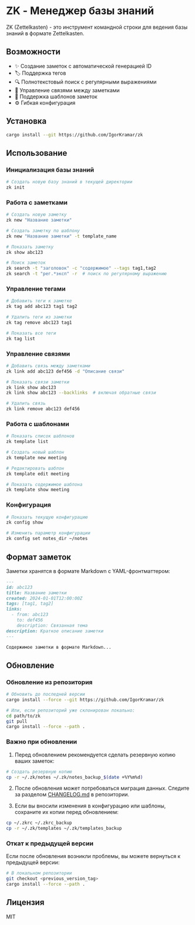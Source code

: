 # ZK - Менеджер базы знаний

ZK (Zettelkasten) - это инструмент командной строки для ведения базы знаний в формате Zettelkasten.

## Возможности

- ✨ Создание заметок с автоматической генерацией ID
- 🏷️ Поддержка тегов
- 🔍 Полнотекстовый поиск с регулярными выражениями
- 🔗 Управление связями между заметками
- 📝 Поддержка шаблонов заметок
- ⚙️ Гибкая конфигурация

## Установка

```bash
cargo install --git https://github.com/IgorKramar/zk
```

## Использование

### Инициализация базы знаний

```bash
# Создать новую базу знаний в текущей директории
zk init
```

### Работа с заметками

```bash
# Создать новую заметку
zk new "Название заметки"

# Создать заметку по шаблону
zk new "Название заметки" -t template_name

# Показать заметку
zk show abc123

# Поиск заметок
zk search -t "заголовок" -c "содержимое" --tags tag1,tag2
zk search -t "рег.*эксп" -r  # поиск по регулярному выражению
```

### Управление тегами

```bash
# Добавить теги к заметке
zk tag add abc123 tag1 tag2

# Удалить теги из заметки
zk tag remove abc123 tag1

# Показать все теги
zk tag list
```

### Управление связями

```bash
# Добавить связь между заметками
zk link add abc123 def456 -d "Описание связи"

# Показать связи заметки
zk link show abc123
zk link show abc123 --backlinks  # включая обратные связи

# Удалить связь
zk link remove abc123 def456
```

### Работа с шаблонами

```bash
# Показать список шаблонов
zk template list

# Создать новый шаблон
zk template new meeting

# Редактировать шаблон
zk template edit meeting

# Показать содержимое шаблона
zk template show meeting
```

### Конфигурация

```bash
# Показать текущую конфигурацию
zk config show

# Изменить параметр конфигурации
zk config set notes_dir ~/notes
```

## Формат заметок

Заметки хранятся в формате Markdown с YAML-фронтматтером:

```markdown
---
id: abc123
title: Название заметки
created: 2024-01-01T12:00:00Z
tags: [tag1, tag2]
links:
  - from: abc123
    to: def456
    description: Связанная тема
description: Краткое описание заметки
---

Содержимое заметки в формате Markdown...
```

## Обновление

### Обновление из репозитория

```bash
# Обновить до последней версии
cargo install --force --git https://github.com/IgorKramar/zk

# Или, если репозиторий уже склонирован локально:
cd path/to/zk
git pull
cargo install --force --path .
```

### Важно при обновлении

1. Перед обновлением рекомендуется сделать резервную копию ваших заметок:
```bash
# Создать резервную копию
cp -r ~/.zk/notes ~/.zk/notes_backup_$(date +%Y%m%d)
```

2. После обновления может потребоваться миграция данных. Следите за разделом [CHANGELOG.md](CHANGELOG.md) в репозитории.

3. Если вы вносили изменения в конфигурацию или шаблоны, сохраните их копии перед обновлением:
```bash
cp ~/.zkrc ~/.zkrc_backup
cp -r ~/.zk/templates ~/.zk/templates_backup
```

### Откат к предыдущей версии

Если после обновления возникли проблемы, вы можете вернуться к предыдущей версии:

```bash
# В локальном репозитории
git checkout <previous_version_tag>
cargo install --force --path .
```

## Лицензия

MIT
